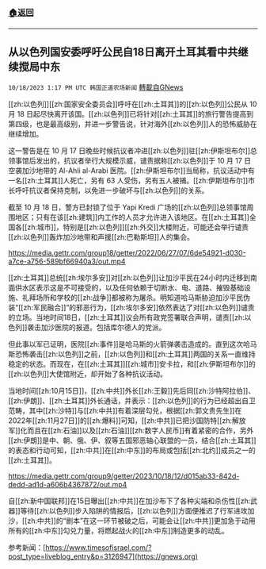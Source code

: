 ###  [:house:返回](README.md)
---


## 从以色列国安委呼吁公民自18日离开土耳其看中共继续搅局中东
`10/18/2023 1:17 PM UTC 韩国正道农场新闻` [轉載自GNews](https://gnews.org/articles/1850057)

 

[[zh:以色列]][[zh:国家安全委员会]]呼吁在[[zh:土耳其]]的[[zh:以色列]]公民从 10 月 18 日起尽快离开该国。[[zh:以色列]]已将针对[[zh:土耳其]]的旅行警告提高到第四级，也是最高级别，并进一步警告说，针对海外[[zh:以色列]]人的恐怖威胁在继续增加。

  

这一警告是在 10 月 17 日晚些时候抗议者冲进[[zh:以色列]]驻[[zh:伊斯坦布尔]]总领事馆后发出的，抗议者举行大规模示威，谴责据称[[zh:以色列]]于 10 月 17 日空袭加沙地带的 Al-Ahli al-Arabi 医院。[[zh:伊斯坦布尔]]当局称，抗议活动中有一名[[zh:土耳其]]人死亡，另有 63 人受伤，另有五人被捕。[[zh:伊斯坦布尔]]市长呼吁抗议者保持克制，以免进一步破坏与[[zh:以色列]]的关系。

  

截至 10 月 18 日，警方已封锁了位于 Yapi Kredi 广场的[[zh:以色列]]总领事馆周围地区；只有在该[[zh:建筑]]内工作的人员才允许进入该地区。在[[zh:土耳其]]全国各[[zh:城市]]，特别是[[zh:以色列]][[zh:外交]]大楼附近，可能还会举行谴责[[zh:以色列]]轰炸加沙地带和声援[[zh:巴勒斯坦]]人的集会。

https://media.gettr.com/group18/getter/2022/06/27/07/6de54921-d030-a7ce-a756-589bf66940a3/out.mp4

  

[[zh:土耳其]]总统[[zh:埃尔多安]]对[[zh:以色列]]让加沙平民在24小时内迁移到南面供水区表示这是不可接受的，以及任何依赖于切断水、电、道路、摧毁基础设施、礼拜场所和学校的[[zh:战争]]都被称为屠杀。明知道哈马斯胁迫加沙平民伪装“[[zh:军民融合]]”的邪恶行为，[[zh:埃尔多安]]依然表达了对[[zh:以色列]]谴责的立场。当地时间18日，[[zh:土耳其]]议会所有政党签署联合声明，谴责[[zh:以色列]]袭击加沙医院的报道。包括库尔德人的党派。

但此事以军已证明，医院[[zh:事件]]是哈马斯的火箭弹袭击造成的。直到这次哈马斯恐怖袭击[[zh:以色列]]之前，[[zh:以色列]]和[[zh:土耳其]]两国的关系一直维持稳定的状态。而现在，在[[zh:土耳其]][[zh:城市]]安卡拉，和[[zh:伊斯坦布尔]]的[[zh:以色列]]大使馆附近，却开始了各种抗议活动。

  

当地时间[[zh:10月15日]]，[[zh:中共]]外长[[zh:王毅]]先后同[[zh:沙特阿拉伯]]、[[zh:伊朗]]、[[zh:土耳其]]外长通话，并表示：[[zh:以色列]]的行为已经超出自卫范畴，其中[[zh:沙特]]与[[zh:中共]]有着深层勾兑，根据[[zh:郭文贵先生]]在2022年[[zh:11月27日]]的[[zh:爆料]]可知，[[zh:中共]]已把沙国防特[[zh:解放军]]化而且在[[zh:石油]]以及[[zh:石油]][[zh:数字人民币]]有着紧密的合作，另外[[zh:伊朗]]是中、朝、俄、伊、叙等五国邪恶轴心联盟的一员，结合[[zh:土耳其]]的表态和行动可知，[[zh:中共]]在[[zh:中东]]的布局或包括[[zh:北约]]成员之一的[[zh:土耳其]]。

https://media.gettr.com/group9/getter/2023/10/18/12/d015ab33-842d-dedd-ad1d-a606b4367872/out.mp4
  

自[[zh:新中国联邦]]在15日曝出[[zh:中共]]在加沙布下了各种尖端和杀伤性[[zh:武器]]等待[[zh:以色列]]步入陷阱的情报后，[[zh:以色列]]方面便推迟了行军进攻加沙，[[zh:中共]]的“剧本”在这一环节被破之后，可能会让[[zh:中共]]更加急于动用所有的[[zh:中东]]勾兑力量，将燃起战火的[[zh:中东]]制造更多的动乱。

参考新闻：[https://www.timesofisrael.com/?post_type=liveblog_entry&p=3126947](https://gnews.org)
